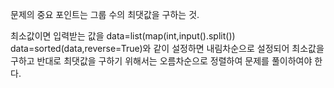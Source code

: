 문제의 중요 포인트는 그룹 수의 최댓값을 구하는 것.

최소값이면 입력받는 값을
data=list(map(int,input().split())
data=sorted(data,reverse=True)와 같이 설정하면 내림차순으로 설정되어 최소값을 구하고
반대로 최댓값을 구하기 위해서는 오름차순으로 정렬하여 문제를 풀이하여야 한다.